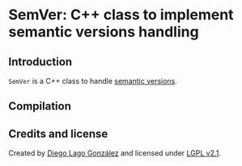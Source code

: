 # SemVer: C++ class to implement semantic versions handling

## Introduction

`SemVer` is a C++ class to handle [semantic versions](http://semver.org/).

## Compilation

## Credits and license

Created by [Diego Lago González](mailto:diego.lago.gonzalez@gmail.com) and licensed under [LGPL v2.1](https://www.gnu.org/licenses/lgpl-2.1.html).
